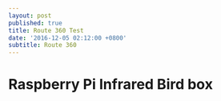 ```yaml
---
layout: post
published: true
title: Route 360 Test
date: '2016-12-05 02:12:00 +0800'
subtitle: Route 360
---
```

**Raspberry Pi Infrared Bird box**
========================
